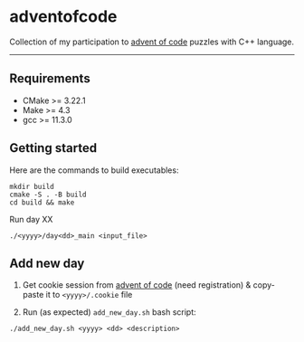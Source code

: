 # adventofcode

Collection of my participation to [advent of code] puzzles with C++ language.

---

## Requirements

* CMake >= 3.22.1
* Make >= 4.3
* gcc >= 11.3.0

## Getting started

Here are the commands to build executables:

```
mkdir build
cmake -S . -B build
cd build && make
```

Run day XX
```
./<yyyy>/day<dd>_main <input_file>
```

## Add new day

1. Get cookie session from [advent of code] (need registration) & copy-paste it to `<yyyy>/.cookie` file

2. Run (as expected) `add_new_day.sh` bash script:
```
./add_new_day.sh <yyyy> <dd> <description>
```

[advent of code]: <https://adventofcode.com/> "advent of code"
